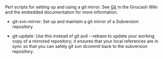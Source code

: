 Perl scripts for setting up and using a git mirror. See [Git](http://wiki.gnucash.org/wiki/Git) in the Gnucash Wiki and the embedded documentation for more information.

* git-svn-mirror: Set up and maintain a git mirror of a Subversion repository

* git-update: Use this instead of git pull --rebase to update your working copy of a mirrored repository; it ensures that your local references are in sync so that you can safely git svn dcommit back to the subversion repository.
